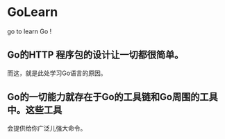 # GoLearn
go to learn Go !

## Go的HTTP 程序包的设计让一切都很简单。
而这，就是此处学习Go语言的原因。

## Go的一切能力就存在于Go的工具链和Go周围的工具中。这些工具
会提供给你广泛儿强大命令。

